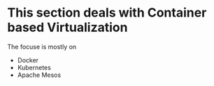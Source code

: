 # This section deals with Container based Virtualization

The focuse is mostly on 
* Docker
* Kubernetes 
* Apache Mesos
